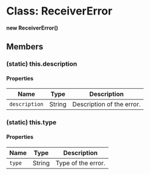 # Class: ReceiverError

**new ReceiverError()**

## Members

### (static) this.description

#### Properties

| Name | Type | Description |
|----|-----|-----|
|`description` |	String	| Description of the error. |

### (static) this.type

#### Properties

| Name | Type | Description |
|----|-----|-----|
| `type` | String | Type of the error.|

